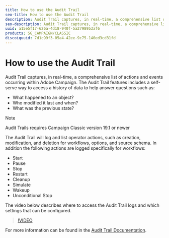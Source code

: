 ```yaml
---
title: How to use the Audit Trail
seo-title: How to use the Audit Trail 
description: Audit Trail captures, in real-time, a comprehensive list of actions and events occurring within Adobe Campaign. 
seo-description: Audit Trail captures, in real-time, a comprehensive list of actions and events occurring within Adobe Campaign. 
uuid: a15e5f17-626a-4d18-940f-5a2798953af6
products: SG_CAMPAIGN/CLASSIC
discoiquuid: 7d1c99f3-05a4-42ee-9c75-140ed3cd31fd
---
```


# How to use the Audit Trail

Audit Trail captures, in real-time, a comprehensive list of actions and events occurring within Adobe Campaign. The Audit Trail features includes a self-serve way to access a history of data to help answer questions such as:

* What happened to an object?
* Who modified it  last and when?
* What was the previous state?

> [!NOTE]
>Audit Trails requires Campaign Classic version 19.1 or newer

The Audit Trail will log and list operator actions, such as creation, modification, and deletion for workflows, options, and source schema. In addition the following actions are logged specifically for workflows:

* Start
* Pause
* Stop
* Restart
* Cleanup
* Simulate
* Wakeup
* Unconditional Stop

The video below describes where to access the Audit Trail logs and which settings that can be configured.

>[!VIDEO](https://video.tv.adobe.com/v/27425?quality=12)

For more information can be found in the  [Audit Trail Documentation](http://docs.campaign.adobe.com/doc/AC/en/PRO_Production_procedures_Audit_trail.html).
